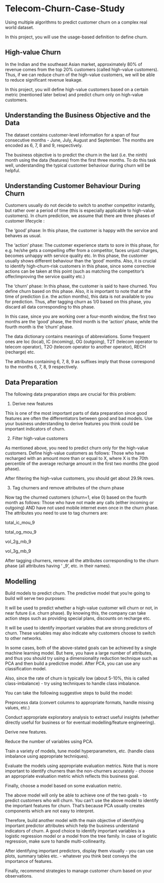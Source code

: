 # Telecom-Churn-Case-Study
Using multiple algorithms to predict  customer churn on a complex real world dataset. 

In this project, you will use the usage-based definition to define churn.

 

## High-value Churn
In the Indian and the southeast Asian market, approximately 80% of revenue comes from the top 20% customers (called high-value customers). Thus, if we can reduce churn of the high-value customers, we will be able to reduce significant revenue leakage.

 

In this project, you will define high-value customers based on a certain metric (mentioned later below) and predict churn only on high-value customers.

 

## Understanding the Business Objective and the Data
The dataset contains customer-level information for a span of four consecutive months - June, July, August and September. The months are encoded as 6, 7, 8 and 9, respectively. 


The business objective is to predict the churn in the last (i.e. the ninth) month using the data (features) from the first three months. To do this task well, understanding the typical customer behaviour during churn will be helpful.

 

## Understanding Customer Behaviour During Churn
Customers usually do not decide to switch to another competitor instantly, but rather over a period of time (this is especially applicable to high-value customers). In churn prediction, we assume that there are three phases of customer lifecycle :

The ‘good’ phase: In this phase, the customer is happy with the service and behaves as usual.

The ‘action’ phase: The customer experience starts to sore in this phase, for e.g. he/she gets a compelling offer from a  competitor, faces unjust charges, becomes unhappy with service quality etc. In this phase, the customer usually shows different behaviour than the ‘good’ months. Also, it is crucial to identify high-churn-risk customers in this phase, since some corrective actions can be taken at this point (such as matching the competitor’s offer/improving the service quality etc.)

The ‘churn’ phase: In this phase, the customer is said to have churned. You define churn based on this phase. Also, it is important to note that at the time of prediction (i.e. the action months), this data is not available to you for prediction. Thus, after tagging churn as 1/0 based on this phase, you discard all data corresponding to this phase.

 

In this case, since you are working over a four-month window, the first two months are the ‘good’ phase, the third month is the ‘action’ phase, while the fourth month is the ‘churn’ phase.

The data dictionary contains meanings of abbreviations. Some frequent ones are loc (local), IC (incoming), OG (outgoing), T2T (telecom operator to telecom operator), T2O (telecom operator to another operator), RECH (recharge) etc.

 

The attributes containing 6, 7, 8, 9 as suffixes imply that those correspond to the months 6, 7, 8, 9 respectively.

 

## Data Preparation
The following data preparation steps are crucial for this problem:

 

1. Derive new features

This is one of the most important parts of data preparation since good features are often the differentiators between good and bad models. Use your business understanding to derive features you think could be important indicators of churn.

 

2. Filter high-value customers

As mentioned above, you need to predict churn only for the high-value customers. Define high-value customers as follows: Those who have recharged with an amount more than or equal to X, where X is the 70th percentile of the average recharge amount in the first two months (the good phase).

 

After filtering the high-value customers, you should get about 29.9k rows.

 

3. Tag churners and remove attributes of the churn phase

Now tag the churned customers (churn=1, else 0) based on the fourth month as follows: Those who have not made any calls (either incoming or outgoing) AND have not used mobile internet even once in the churn phase. The attributes you need to use to tag churners are:

total_ic_mou_9

total_og_mou_9

vol_2g_mb_9

vol_3g_mb_9


After tagging churners, remove all the attributes corresponding to the churn phase (all attributes having ‘ _9’, etc. in their names).

 

## Modelling
Build models to predict churn. The predictive model that you’re going to build will serve two purposes:

It will be used to predict whether a high-value customer will churn or not, in near future (i.e. churn phase). By knowing this, the company can take action steps such as providing special plans, discounts on recharge etc.

It will be used to identify important variables that are strong predictors of churn. These variables may also indicate why customers choose to switch to other networks.

 

In some cases, both of the above-stated goals can be achieved by a single machine learning model. But here, you have a large number of attributes, and thus you should try using a dimensionality reduction technique such as PCA and then build a predictive model. After PCA, you can use any classification model.

 

Also, since the rate of churn is typically low (about 5-10%, this is called class-imbalance) - try using techniques to handle class imbalance. 

 

You can take the following suggestive steps to build the model:

Preprocess data (convert columns to appropriate formats, handle missing values, etc.)

Conduct appropriate exploratory analysis to extract useful insights (whether directly useful for business or for eventual modelling/feature engineering).

Derive new features.

Reduce the number of variables using PCA.

Train a variety of models, tune model hyperparameters, etc. (handle class imbalance using appropriate techniques).

Evaluate the models using appropriate evaluation metrics. Note that is more important to identify churners than the non-churners accurately - choose an appropriate evaluation metric which reflects this business goal.

Finally, choose a model based on some evaluation metric.

 

The above model will only be able to achieve one of the two goals - to predict customers who will churn. You can’t use the above model to identify the important features for churn. That’s because PCA usually creates components which are not easy to interpret.

 

Therefore, build another model with the main objective of identifying important predictor attributes which help the business understand indicators of churn. A good choice to identify important variables is a logistic regression model or a model from the tree family. In case of logistic regression, make sure to handle multi-collinearity.

 

After identifying important predictors, display them visually - you can use plots, summary tables etc. - whatever you think best conveys the importance of features.


Finally, recommend strategies to manage customer churn based on your observations.
